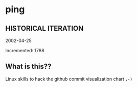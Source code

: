# ping

## HISTORICAL ITERATION
2002-04-25

Incremented: 1788

## What is this?? 
Linux skills to hack the github commit visualization chart `;-)`
